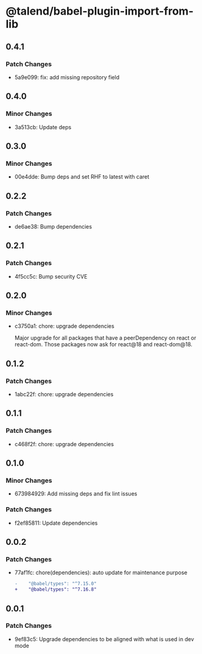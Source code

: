 # @talend/babel-plugin-import-from-lib

## 0.4.1

### Patch Changes

- 5a9e099: fix: add missing repository field

## 0.4.0

### Minor Changes

- 3a513cb: Update deps

## 0.3.0

### Minor Changes

- 00e4dde: Bump deps and set RHF to latest with caret

## 0.2.2

### Patch Changes

- de6ae38: Bump dependencies

## 0.2.1

### Patch Changes

- 4f5cc5c: Bump security CVE

## 0.2.0

### Minor Changes

- c3750a1: chore: upgrade dependencies

  Major upgrade for all packages that have a peerDependency on react or react-dom. Those packages now ask for react@18 and react-dom@18.

## 0.1.2

### Patch Changes

- 1abc22f: chore: upgrade dependencies

## 0.1.1

### Patch Changes

- c468f2f: chore: upgrade dependencies

## 0.1.0

### Minor Changes

- 673984929: Add missing deps and fix lint issues

### Patch Changes

- f2ef85811: Update dependencies

## 0.0.2

### Patch Changes

- 77af1fc: chore(dependencies): auto update for maintenance purpose

  ```diff
  -    "@babel/types": "^7.15.0"
  +    "@babel/types": "^7.16.8"
  ```

## 0.0.1

### Patch Changes

- 9ef83c5: Upgrade dependencies to be aligned with what is used in dev mode
